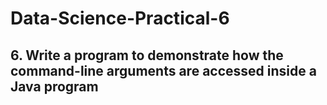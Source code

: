 # Data-Science-Practical-6
## 6.	Write a program to demonstrate how the command-line arguments are accessed inside a Java program  
